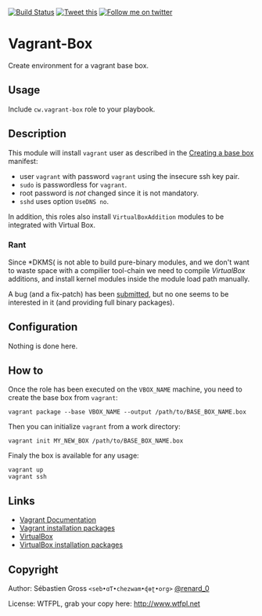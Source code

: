 <!--

---
lang: american
---
-->

[![Build Status](https://travis-ci.org/cw-ansible/cw.vagrant-box.svg?branch=master)](https://travis-ci.org/cw-ansible/cw.vagrant-box)
[![Tweet this](http://img.shields.io/badge/%20-Tweet-00aced.svg)](https://twitter.com/intent/tweet?tw_p=tweetbutton&via=renard_0&url=https%3A%2F%2Fgithub.com%2Fcw-ansible%2Fcw.vagrant-box&text=Create%20environment%20for%20a%20%23Vagrant%20base%20box%20with%20%23Ansible.)
[![Follow me on twitter](http://img.shields.io/badge/Twitter-Follow-00aced.svg)](https://twitter.com/intent/follow?region=follow_link&screen_name=renard_0&tw_p=followbutton)


# Vagrant-Box

Create environment for a vagrant base box.


## Usage

Include `cw.vagrant-box` role to your playbook.

## Description

This module will install `vagrant` user as described in the
[Creating a base box](http://docs.vagrantup.com/v2/boxes/base.html)
manifest:

- user `vagrant` with password `vagrant` using the insecure ssh key pair.
- `sudo` is passwordless for `vagrant`.
- root password is *not* changed since it is not mandatory.
- `sshd` uses option `UseDNS no`.

In addition, this roles also install `VirtualBoxAddition` modules to be
integrated with Virtual Box.

### Rant

Since *DKMS( is not able to build pure-binary modules, and we don't want to
waste space with a compilier tool-chain we need to compile *VirtualBox*
additions, and install kernel modules inside the module load path manually.

A bug (and a fix-patch) has been
[submitted](https://bugs.debian.org/cgi-bin/bugreport.cgi?bug=554843]), but
no one seems to be interested in it (and providing full binary packages).

## Configuration

Nothing is done here.

## How to

Once the role has been executed on the `VBOX_NAME` machine, you need to
create the base box from `vagrant`:
	
	vagrant package --base VBOX_NAME --output /path/to/BASE_BOX_NAME.box

Then you can initialize `vagrant` from a work directory:

	vagrant init MY_NEW_BOX /path/to/BASE_BOX_NAME.box

Finaly the box is available for any usage:

	vagrant up
	vagrant ssh

## Links

- [Vagrant Documentation](http://docs.vagrantup.com/v2/)
- [Vagrant installation packages](http://www.vagrantup.com/downloads)
- [VirtualBox](https://www.virtualbox.org/)
- [VirtualBox installation packages](https://www.virtualbox.org/wiki/Downloads)

## Copyright

Author: Sébastien Gross `<seb•ɑƬ•chezwam•ɖɵʈ•org>` [@renard_0](https://twitter.com/renard_0)

License: WTFPL, grab your copy here: http://www.wtfpl.net
